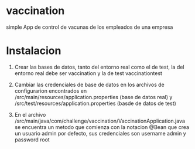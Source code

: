 # vaccination
simple App de control de vacunas de los empleados de una empresa
# Instalacion

1) Crear las bases de datos, tanto del entorno real como el de test, la del entorno real debe ser vaccination y la de test vaccinationtest

2) Cambiar las credenciales de base de datos en los archivos de configurarion encontrados en /src/main/resources/application.properties (base de datos real) y /src/test/resources/application.properties (basde de datos de test)

3) En el archivo /src/main/java/com/challenge/vaccination/VaccinationApplication.java se encuentra un metodo que comienza con la notacion @Bean que crea un usuario admin por defecto, sus credenciales son username admin y password root
